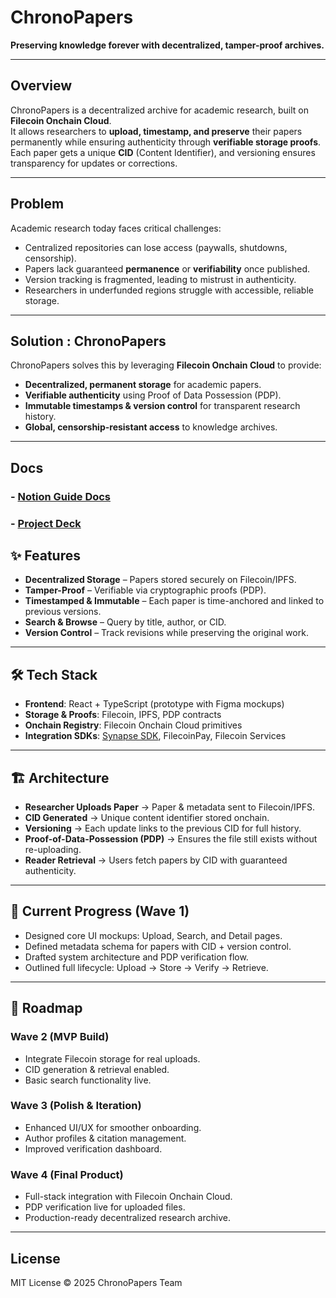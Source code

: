 # ChronoPapers  
**Preserving knowledge forever with decentralized, tamper-proof archives.**

---

## Overview  
ChronoPapers is a decentralized archive for academic research, built on **Filecoin Onchain Cloud**.  
It allows researchers to **upload, timestamp, and preserve** their papers permanently while ensuring authenticity through **verifiable storage proofs**. Each paper gets a unique **CID** (Content Identifier), and versioning ensures transparency for updates or corrections.  

---

## Problem  
Academic research today faces critical challenges:  
- Centralized repositories can lose access (paywalls, shutdowns, censorship).  
- Papers lack guaranteed **permanence** or **verifiability** once published.  
- Version tracking is fragmented, leading to mistrust in authenticity.  
- Researchers in underfunded regions struggle with accessible, reliable storage.  

---

## Solution : ChronoPapers
ChronoPapers solves this by leveraging **Filecoin Onchain Cloud** to provide:  
- **Decentralized, permanent storage** for academic papers.  
- **Verifiable authenticity** using Proof of Data Possession (PDP).  
- **Immutable timestamps & version control** for transparent research history.  
- **Global, censorship-resistant access** to knowledge archives.  

---

## Docs

### - [Notion Guide Docs](https://secret-blackberry-bc2.notion.site/ChronoPapers-263412aee10c80ad88dce2a137c46296)
### - [Project Deck](https://drive.google.com/file/d/1FLJFNDDguZP1Cks1JEfgJxgtQycIKbgk/view?usp=sharing)

## ✨ Features  
- **Decentralized Storage** – Papers stored securely on Filecoin/IPFS.  
- **Tamper-Proof** – Verifiable via cryptographic proofs (PDP).  
-  **Timestamped & Immutable** – Each paper is time-anchored and linked to previous versions.  
- **Search & Browse** – Query by title, author, or CID.  
- **Version Control** – Track revisions while preserving the original work.  

---

## 🛠️ Tech Stack  
- **Frontend**: React + TypeScript (prototype with Figma mockups)  
- **Storage & Proofs**: Filecoin, IPFS, PDP contracts  
- **Onchain Registry**: Filecoin Onchain Cloud primitives  
- **Integration SDKs**: [Synapse SDK](https://github.com/FilOzone/synapse-sdk), FilecoinPay, Filecoin Services  

---

## 🏗️ Architecture  
- **Researcher Uploads Paper** → Paper & metadata sent to Filecoin/IPFS.  
- **CID Generated** → Unique content identifier stored onchain.  
- **Versioning** → Each update links to the previous CID for full history.  
- **Proof-of-Data-Possession (PDP)** → Ensures the file still exists without re-uploading.  
- **Reader Retrieval** → Users fetch papers by CID with guaranteed authenticity.  

---

## 🚀 Current Progress (Wave 1)  
- Designed core UI mockups: Upload, Search, and Detail pages.  
- Defined metadata schema for papers with CID + version control.  
- Drafted system architecture and PDP verification flow.  
- Outlined full lifecycle: Upload → Store → Verify → Retrieve.  

---

## 📅 Roadmap  
### Wave 2 (MVP Build)  
- Integrate Filecoin storage for real uploads.  
- CID generation & retrieval enabled.  
- Basic search functionality live.  

### Wave 3 (Polish & Iteration)  
- Enhanced UI/UX for smoother onboarding.  
- Author profiles & citation management.  
- Improved verification dashboard.  

### Wave 4 (Final Product)  
- Full-stack integration with Filecoin Onchain Cloud.  
- PDP verification live for uploaded files.  
- Production-ready decentralized research archive.  

---

## License  
MIT License © 2025 ChronoPapers Team
